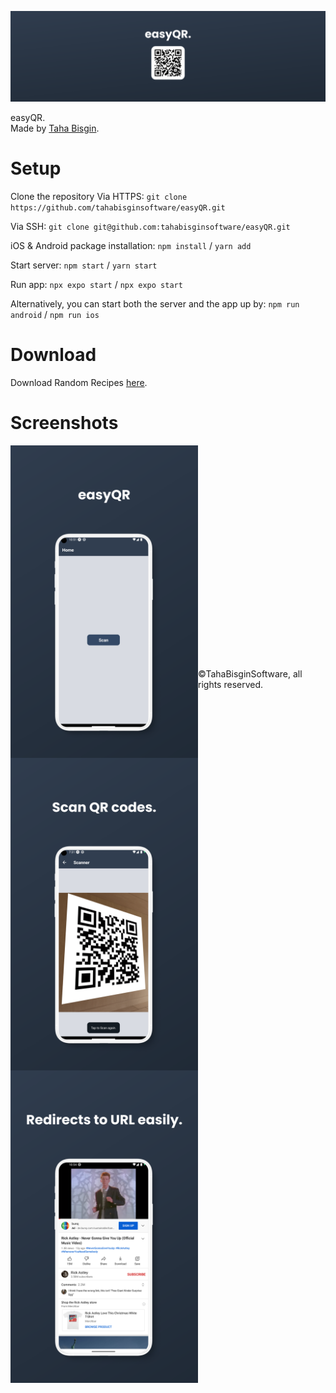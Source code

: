 ![easyQR](https://github.com/tahabisginsoftware/easyQR/blob/master/assets/github%20cover.png "easyQR")

easyQR.<br>
Made by [Taha Bisgin](https://tahabisginsoftware.com).

# Setup

Clone the repository
Via HTTPS: `git clone https://github.com/tahabisginsoftware/easyQR.git`

Via SSH: `git clone git@github.com:tahabisginsoftware/easyQR.git`

iOS & Android package installation: `npm install` / `yarn add`

Start server: `npm start` / `yarn start`

Run app: `npx expo start` / `npx expo start`

Alternatively, you can start both the server and the app up by: `npm run android` / `npm run ios`

# Download

Download Random Recipes [here](https://github.com/tahabisginsoftware/easyQR/releases/tag/release).

# Screenshots
<img align="left" alt="qr1" src="https://github.com/tahabisginsoftware/easyQR/blob/master/assets/screen_one.png" width="300"/>
<img align="left" alt="qr2" src="https://github.com/tahabisginsoftware/easyQR/blob/master/assets/screen_two.png" width="300"/>
<img align="left" alt="qr3" src="https://github.com/tahabisginsoftware/easyQR/blob/master/assets/screen_three.png" width="300"/>
<br><br><br><br><br><br><br><br><br><br><br><br><br><br><br><br><br><br><br><br><br>
©TahaBisginSoftware, all rights reserved.
